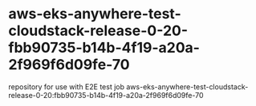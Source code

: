 # aws-eks-anywhere-test-cloudstack-release-0-20-fbb90735-b14b-4f19-a20a-2f969f6d09fe-70
repository for use with E2E test job aws-eks-anywhere-test-cloudstack-release-0-20:fbb90735-b14b-4f19-a20a-2f969f6d09fe-70
